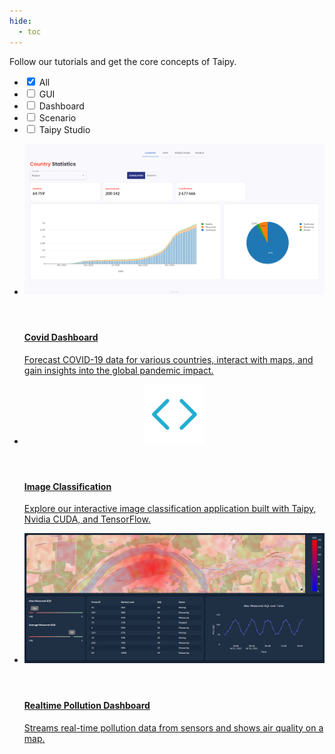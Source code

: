 ```yaml
---
hide:
  - toc
---
```


Follow our tutorials and get the core concepts of Taipy.

<!-- Filters -->
<ul class="tp-pills-list tp-pills-filter">
  <li>
    <input type="checkbox" name="filter-all" id="filter-all" value="all" checked>
    <label class="tp-pill" for="filter-all">
      <span>All</span>
    </label>
  </li>
  <li>
    <input type="checkbox" name="filter-gui" id="filter-gui" value="gui">
    <label class="tp-pill" for="filter-gui">
      <span>GUI</span>
    </label>
  </li>
  <li>
    <input type="checkbox" name="filter-dashboard" id="filter-dashboard" value="dashboard">
    <label class="tp-pill" for="filter-dashboard">
      <span>Dashboard</span>
    </label>
  </li>
  <li>
    <input type="checkbox" name="filter-scenario" id="filter-scenario" value="scenario">
    <label class="tp-pill" for="filter-scenario">
      <span>Scenario</span>
    </label>
  </li>
  <li>
    <input type="checkbox" name="filter-studio" id="filter-studio" value="studio">
    <label class="tp-pill" for="filter-studio">
      <span>Taipy Studio</span>
    </label>
  </li>
</ul>

<ul class="tp-row tp-row--gutter-sm tp-filtered">
  <li class="tp-col-12 tp-col-md-6 d-flex" data-keywords="gui ai dashboard multi-page maps scenario datanode">
    <a class="tp-content-card tp-content-card--horizontal tp-content-card--small" href="covid_dashboard/">
      <header class="tp-content-card-header">
        <img class="tp-content-card-image" src="covid_dashboard/images/covid-dashboard-country.png">
      </header>
      <div class="tp-content-card-body">
        <h4>Covid Dashboard</h4>
        <p>
          Forecast COVID-19 data for various countries, interact with maps, and gain insights into the global pandemic impact.
        </p>
      </div>
    </a>
  </li>
  <li class="tp-col-12 tp-col-md-6 d-flex" data-keywords="gui ai classification">
    <a class="tp-content-card tp-content-card--horizontal tp-content-card--small" href="image_classif/">
      <header class="tp-content-card-header">
        <img class="tp-content-card-image" src="image_classif/images/icon-code.svg">
      </header>
      <div class="tp-content-card-body">
        <h4>Image Classification</h4>
        <p>
          Explore our interactive image classification application built with Taipy, Nvidia CUDA, and TensorFlow.
        </p>
      </div>
    </a>
  </li>
  <li class="tp-col-12 tp-col-md-6 d-flex" data-keywords="gui dashboard vizelement layout chart">
    <a class="tp-content-card tp-content-card--horizontal tp-content-card--small" href="pollution_sensors/">
      <header class="tp-content-card-header">
        <img class="tp-content-card-image" src="pollution_sensors/images/pollution_dashboard.png">
      </header>
      <div class="tp-content-card-body">
        <h4>Realtime Pollution Dashboard</h4>
        <p>
          Streams real-time pollution data from sensors and shows air quality on a map.
        </p>
      </div>
    </a>
  </li>
</ul>
